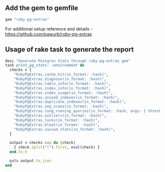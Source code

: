 ## Add the gem to gemfile

```ruby
gem "ruby-pg-extras"
```

For additional setup reference and details - https://github.com/pawurb/ruby-pg-extras

## Usage of rake task to generate the report

```ruby
desc "Generate Postgres Stats through ruby-pg-extras gem"
task print_pg_stats: :environment do
  checks = [
    "RubyPgExtras.cache_hit(in_format: :hash)",
    "RubyPgExtras.diagnose(in_format: :hash)",
    "RubyPgExtras.table_info(in_format: :hash)",
    "RubyPgExtras.index_info(in_format: :hash)",
    "RubyPgExtras.index_usage(in_format: :hash)",
    "RubyPgExtras.unused_indexes(in_format: :hash)",
    "RubyPgExtras.duplicate_indexes(in_format: :hash)",
    "RubyPgExtras.seq_scans(in_format: :hash)",
    "RubyPgExtras.long_running_queries(in_format: :hash, args: { threshold: '100 milliseconds' })",
    "RubyPgExtras.outliers(in_format: :hash)",
    "RubyPgExtras.locks(in_format: :hash)",
    "RubyPgExtras.bloat(in_format: :hash)",
    "RubyPgExtras.vacuum_stats(in_format: :hash)",
  ]

  output = checks.map do |check|
    [ check.split("(").first, eval(check) ]
  end.to_h

  puts output.to_json
end
```

